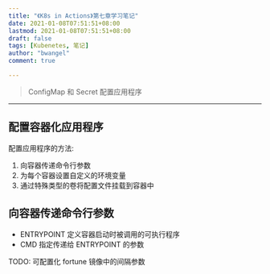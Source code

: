 ```yaml
---
title: "《K8s in Actions》第七章学习笔记"
date: 2021-01-08T07:51:51+08:00
lastmod: 2021-01-08T07:51:51+08:00
draft: false
tags: [Kubenetes, 笔记]
author: "bwangel"
comment: true

---
```


> ConfigMap 和 Secret 配置应用程序
<!--more-->

---

## 配置容器化应用程序

配置应用程序的方法:

1. 向容器传递命令行参数
2. 为每个容器设置自定义的环境变量
3. 通过特殊类型的卷将配置文件挂载到容器中

## 向容器传递命令行参数

+ ENTRYPOINT 定义容器启动时被调用的可执行程序
+ CMD 指定传递给 ENTRYPOINT 的参数


TODO: 可配置化 fortune 镜像中的间隔参数
